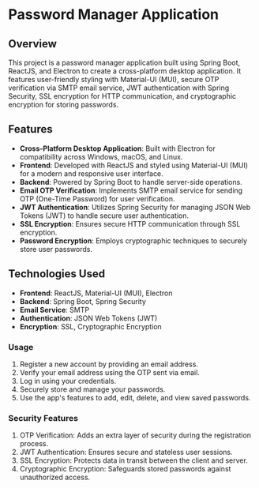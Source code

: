 # Password Manager Application

## Overview
This project is a password manager application built using Spring Boot, ReactJS, and Electron to create a cross-platform desktop application. It features user-friendly styling with Material-UI (MUI), secure OTP verification via SMTP email service, JWT authentication with Spring Security, SSL encryption for HTTP communication, and cryptographic encryption for storing passwords.

## Features
- **Cross-Platform Desktop Application**: Built with Electron for compatibility across Windows, macOS, and Linux.
- **Frontend**: Developed with ReactJS and styled using Material-UI (MUI) for a modern and responsive user interface.
- **Backend**: Powered by Spring Boot to handle server-side operations.
- **Email OTP Verification**: Implements SMTP email service for sending OTP (One-Time Password) for user verification.
- **JWT Authentication**: Utilizes Spring Security for managing JSON Web Tokens (JWT) to handle secure user authentication.
- **SSL Encryption**: Ensures secure HTTP communication through SSL encryption.
- **Password Encryption**: Employs cryptographic techniques to securely store user passwords.

## Technologies Used
- **Frontend**: ReactJS, Material-UI (MUI), Electron
- **Backend**: Spring Boot, Spring Security
- **Email Service**: SMTP
- **Authentication**: JSON Web Tokens (JWT)
- **Encryption**: SSL, Cryptographic Encryption


### Usage
1. Register a new account by providing an email address.
2. Verify your email address using the OTP sent via email.
3. Log in using your credentials.
4. Securely store and manage your passwords.
5. Use the app's features to add, edit, delete, and view saved passwords.

### Security Features
1. OTP Verification: Adds an extra layer of security during the registration process.
2. JWT Authentication: Ensures secure and stateless user sessions.
3. SSL Encryption: Protects data in transit between the client and server.
4. Cryptographic Encryption: Safeguards stored passwords against unauthorized access.

